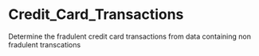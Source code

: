 # Credit_Card_Transactions
Determine the fradulent credit card transactions from data containing non fradulent transcations
